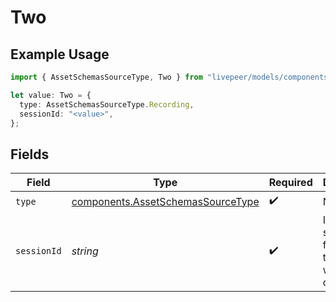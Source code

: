 # Two

## Example Usage

```typescript
import { AssetSchemasSourceType, Two } from "livepeer/models/components";

let value: Two = {
  type: AssetSchemasSourceType.Recording,
  sessionId: "<value>",
};
```

## Fields

| Field                                                                                  | Type                                                                                   | Required                                                                               | Description                                                                            |
| -------------------------------------------------------------------------------------- | -------------------------------------------------------------------------------------- | -------------------------------------------------------------------------------------- | -------------------------------------------------------------------------------------- |
| `type`                                                                                 | [components.AssetSchemasSourceType](../../models/components/assetschemassourcetype.md) | :heavy_check_mark:                                                                     | N/A                                                                                    |
| `sessionId`                                                                            | *string*                                                                               | :heavy_check_mark:                                                                     | ID of the session from which this asset was created                                    |